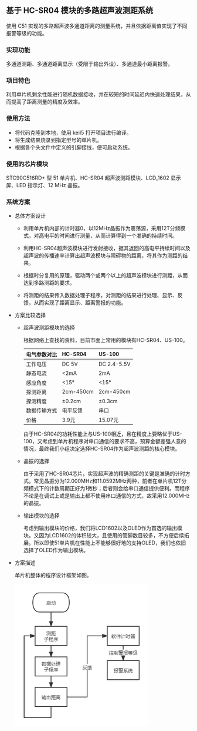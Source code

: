 ## 基于 HC-SR04 模块的多路超声波测距系统

使用 C51 实现的多路超声波多通道距离的测量系统，并且依据距离值实现了不同报警等级的功能。

### 实现功能

多通道测距、多通道距离显示（受限于输出外设）、多通道最小距离报警。

### 项目特色

利用单片机剩余性能进行随机数据接收，并在较短的时间延迟内快速处理结果，从而提高了距离测量的精度及效率。

### 使用方法

- 将代码克隆到本地，使用 keil5 打开项目进行编译。
- 将生成结果烧录到指定型号的单片机。
- 根据各个头文件中定义的引脚接线，便可启动系统。

### 使用的芯片模块

STC90C516RD+ 型 51 单片机、HC-SR04 超声波测距模块、LCD_1602 显示屏、LED 指示灯、12 MHz 晶振。

### 系统方案

- 总体方案设计

  - 利用单片机内部的计时器0，以12MHz晶振作为震荡源，采用12T分频模式，对高电平的时间进行测量，从而计算得到一个准确的持续时间。

  - 利用HC-SR04超声波模块进行发射接收，据其返回的高电平持续时间以及超声波的传播速率计算出超声波模块与障碍物的距离，将其作为测距的结果。

  - 根据时分复用的原理，驱动两个或两个以上的超声波模块进行测距，从而达到多路测距的要求。

  - 将测距的结果传入数据处理子程序，对测距的结果进行处理、显示、反馈，从而实现了距离显示、距离警报的功能。

- 方案比较选择

  - 超声波测距模块的选择

    根据网络上查找的资料，目前市面上常用的模块有HC-SR04、US-100。

    | 电气参数对比 | HC-SR04   | US-100      |
    | ------------ | --------- | ----------- |
    | 工作电压     | DC 5V     | DC 2.4-5.5V |
    | 静态电流     | <2mA      | 2mA         |
    | 感应角度     | <15°      | <15°        |
    | 探测距离     | 2cm-450cm | 2cm-450cm   |
    | 探测精度     | ±0.2cm    | ±0.3cm      |
    | 数据传输方式 | 电平反馈  | 串口        |
    | 价格         | 3.9元     | 15.07元     |

    由于HC-SR04的功耗性能上与US-100相近，且在精度上要略优于US-100，又考虑到单片机程序对串口通信的要求不高，预算金额差强人意的情况，最终我们小组决定选择HC-SR04作为超声波测距的核心模块。

  - 晶振的选择

    由于采用了HC-SR04芯片，实现超声波的精确测距的关键是准确的计时方式。常见晶振分为12.000MHz和11.0592MHz两种，前者在单片机12T分频模式下的计数周期正好为1微秒；后者则会给串口通信提供便利。而程序不论是在调试上或是输出上都不使用串口通信的方式，故采用12.000MHz的晶振。

  - 输出模块的选择

    考虑到输出模块的价格，我们将LCD1602以及OLED作为首选的输出模块。又因为LCD1602的体积较大，且使用的管脚数目较多，不方便后续拓展。所以即使51单片机在性能上不能够很好地的支持OLED，我们也依旧选择了OLED作为输出模块。

- 方案描述

  单片机整体的程序设计框架如图。

  <img src=".\src\program_structure.png" alt="程序设计框架"  />